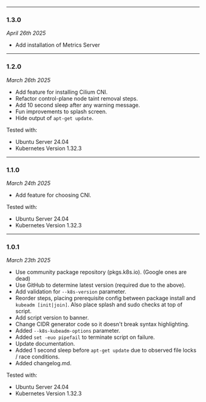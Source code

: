 
---
### 1.3.0
*April 26th 2025*

- Add installation of Metrics Server

---
### 1.2.0
*March 26th 2025*

- Add feature for installing Cilium CNI.
- Refactor control-plane node taint removal steps.
- Add 10 second sleep after any warning message.
- Fun improvements to splash screen.
- Hide output of `apt-get update`.

Tested with:

- Ubuntu Server 24.04
- Kubernetes Version 1.32.3

---
### 1.1.0
*March 24th 2025*

- Add feature for choosing CNI.

Tested with:

- Ubuntu Server 24.04
- Kubernetes Version 1.32.3

---
### 1.0.1
*March 23th 2025*

- Use community package repository (pkgs.k8s.io). (Google ones are dead)
- Use GitHub to determine latest version (required due to the above).
- Add validation for `--k8s-version` parameter.
- Reorder steps, placing prerequisite config between package install and `kubeadm [init|join]`. Also place splash and sudo checks at top of script.
- Add script version to banner.
- Change CIDR generator code so it doesn't break syntax highlighting.
- Added `--k8s-kubeadm-options` parameter.
- Added `set -euo pipefail` to terminate script on failure.
- Update documentation.
- Added 1 second sleep before `apt-get update` due to observed file locks / race conditions.
- Added changelog.md.

Tested with:

- Ubuntu Server 24.04
- Kubernetes Version 1.32.3
